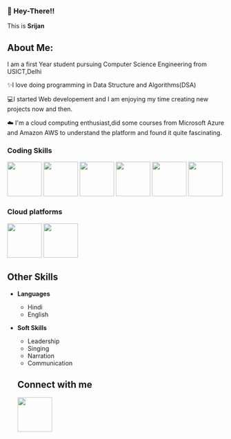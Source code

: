 ### 👋 Hey-There!! 
This is **Srijan**
## About Me:
I am a first Year student pursuing Computer Science Engineering from USICT,Delhi

✨I love doing programming in Data Structure and Algorithms(DSA) 

💻I started Web developement and I am enjoying my time creating new projects now and then. 

☁️ I'm a cloud computing enthusiast,did some courses from Microsoft Azure and Amazon AWS to understand the platform and found it quite fascinating.

### Coding Skills

<p>
<img src="https://upload.wikimedia.org/wikipedia/commons/thumb/1/18/ISO_C%2B%2B_Logo.svg/1200px-ISO_C%2B%2B_Logo.svg.png" height=80px/>
<img src="https://i.pinimg.com/originals/6e/46/e7/6e46e7dbe2bb73dacc055e5dbd85c3ad.png"height=80px/>
<img src="https://toppng.com/uploads/preview/python-logo-11609373642q9ewsev5ea.png" height=80px/>
<img src="https://encrypted-tbn0.gstatic.com/images?q=tbn:ANd9GcSkRUGXR_pLaNtbB7Uw9fKjJBWu42VCTQHy-3pAvBp1vC9yiVdH602-e7mRrLDCkKyojKg&usqp=CAU"height=80px/>
<img src="https://cdn4.iconfinder.com/data/icons/social-media-logos-6/512/121-css3-512.png"height=80px/>
<img src="https://encrypted-tbn0.gstatic.com/images?q=tbn:ANd9GcSJuu0O0PfboD7apVd33JG9kd9aP45iW96IDW9NZM4zxkv2UTsAO5w8emrvdZiGr5-roH0&usqp=CAU"height=80px/>

### Cloud platforms
<p>
<img src="https://a0.awsstatic.com/libra-css/images/logos/aws_logo_smile_1200x630.png"height=80px/>
<img src="https://upload.wikimedia.org/wikipedia/commons/thumb/f/fa/Microsoft_Azure.svg/1200px-Microsoft_Azure.svg.png"height=80px/>
</p>

## Other Skills

- **Languages**
   - Hindi
   - English
- **Soft Skills**
   - Leadership
   - Singing
   - Narration
   - Communication
   ## Connect with me
  
  [<img src="https://www.citypng.com/public/uploads/preview/hd-linkedin-official-logo-transparent-background-31623962207jz85kqlqot.png" width=80px/>](https://www.linkedin.com/in/srijan-ab9909229/)     
